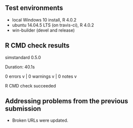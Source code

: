 ## Test environments

-   local Windows 10 install, R 4.0.2
-   ubuntu 14.04.5 LTS (on travis-ci), R 4.0.2
-   win-builder (devel and release)

## R CMD check results

simstandard 0.5.0

Duration: 40.1s

0 errors v \| 0 warnings v \| 0 notes v

R CMD check succeeded

## Addressing problems from the previous submission

-   Broken URLs were updated.
